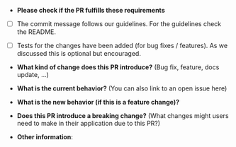 * **Please check if the PR fulfills these requirements**
- [ ] The commit message follows our guidelines. For the guidelines check the README.
- [ ] Tests for the changes have been added (for bug fixes / features). As we discussed this is optional but encouraged.


* **What kind of change does this PR introduce?** (Bug fix, feature, docs update, ...)



* **What is the current behavior?** (You can also link to an open issue here)



* **What is the new behavior (if this is a feature change)?**



* **Does this PR introduce a breaking change?** (What changes might users need to make in their application due to this PR?)



* **Other information**:
